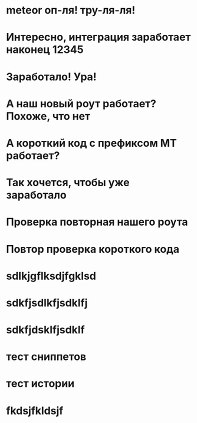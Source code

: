 # meteor оп-ля! тру-ля-ля! 
# Интересно, интеграция заработает наконец 12345
# Заработало! Ура! 
# А наш новый роут работает? Похоже, что нет
# А короткий код с префиксом MT работает? 
# Так хочется, чтобы уже заработало
# Проверка повторная нашего роута
# Повтор проверка короткого кода
# sdlkjgflksdjfgklsd
# sdkfjsdlkfjsdklfj
# sdkfjdsklfjsdklf
# тест сниппетов
# тест истории
# fkdsjfkldsjf
